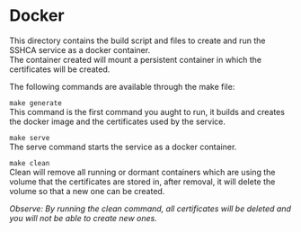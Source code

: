 # Docker

This directory contains the build script and files to create and run the SSHCA service as a docker container.  
The container created will mount a persistent container in which the certificates will be created.  

The following commands are available through the make file:

`make generate`  
This command is the first command you aught to run, it builds and creates the docker image and the certificates 
used by the service.

`make serve`  
The serve command starts the service as a docker container.

`make clean`  
Clean will remove all running or dormant containers which are using the volume that the certificates are stored in,
after removal, it will delete the volume so that a new one can be created.  

_Observe: By running the clean command, all certificates will be deleted and you will not be able to create new ones._
